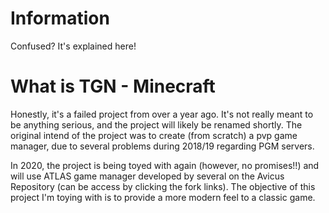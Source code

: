 # Information
Confused? It's explained here!

# What is TGN - Minecraft
Honestly, it's a failed project from over a year ago. It's not really meant to be anything serious, and the project will likely be renamed shortly. The original intend of the project was to create (from scratch) a pvp game manager, due to several problems during 2018/19 regarding PGM servers.

In 2020, the project is being toyed with again (however, no promises!!) and will use ATLAS game manager developed by several on the Avicus Repository (can be access by clicking the fork links). The objective of this project I'm toying with is to provide a more modern feel to a classic game.
